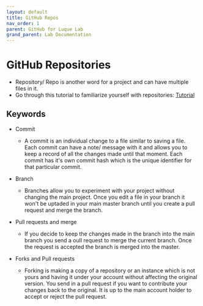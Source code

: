 ```yaml
---
layout: default
title: GitHub Repos
nav_order: 1
parent: GitHub for Luque Lab
grand_parent: Lab Documentation
---
```


# **GitHub Repositories**
- Repository/ Repo is another word for a project and can have multiple files in it.
- Go through this tutorial to familiarize yourself with repositories: [Tutorial](https://docs.github.com/en/get-started/quickstart/create-a-repo)

## Keywords 
- Commit
  - A commit is an individual change to a file similar to saving a file. Each commit can have a note/ message with it and allows you to keep a record of all the changes made until that moment. Each commit has it's own commit hash which is the unique identifier for that particular commit.

- Branch
  - Branches allow you to experiment with your project without changing the main project. Once you edit a file in your branch it won't be uptaded in your main master branch until you create a pull request and merge the branch.

- Pull requests and merge
  - If you decide to keep the changes made in the branch into the main branch you send a oull request to merge the current branch. Once the request is accepted the branch is merged into the master.
 
- Forks and Pull requests
  - Forking is making a copy of a repository or an instance which is not yours and having it under your account without affecting the original version. You send in a pull request if you want to contribute your changes back to the original. It is up to the main account holder to accept or reject the pull request. 
